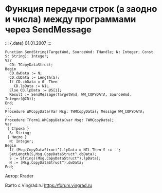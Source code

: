 Функция передачи строк (а заодно и числа) между программами через SendMessage
=============================================================================

::: {.date}
01.01.2007
:::

    Function SendString(TargetWnd, SourceWnd: THandle; N: Integer; Const S: String): Integer;
    Var
      CD: TCopyDataStruct;
    Begin
      CD.dwData := N;
      CD.cbData := Length(S);
      If CD.cbData = 0  Then
        CD.lpData := NIL
      Else CD.lpData := @S[1];
      Result := SendMessage(TargetWnd, WM_COPYDATA, SourceWnd, Integer(@CD));
    End;
    ...
    Procedure WMCopyData(Var Msg: TWMCopyData); Message WM_COPYDATA;
    ...
    Procedure TForm1.WMCopyData(var Msg: TWMCopyData);
    Var
     { Строка }
      S: String;
     { Число }
      N: Integer;
    Begin
      If (Msg.CopyDataStruct^).lpData = NIL Then S := ''; 
      SetLength(S,Msg.CopyDataStruct^.cbData);
      S := String((Msg.CopyDataStruct^).lpData);
      N := (Msg.CopyDataStruct^).dwData;
    End;

Автор: Rrader

Взято с Vingrad.ru <https://forum.vingrad.ru>
